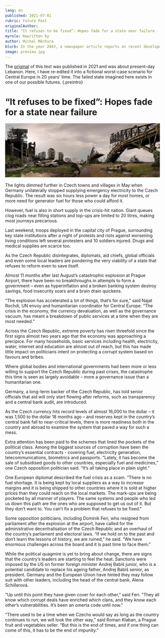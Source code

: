 ```yaml
---
lang: en
published: 2021-07-01
rubric: Future Past 
originalAuthor: 
title: “It refuses to be fixed”: Hopes fade for a state near failure
myrole: Rewritten by
author: Michal Měchura
blurb: In the year 2043, a newspaper article reports on recent developments in the Czech Republic, a troubled Central European country on the brink of collapse.
image: preview.jpg
---
```


The [original](https://www.theguardian.com/world/2021/jun/28/this-is-the-end-of-times-lebanon-struggles-to-find-political-path-through-its-crisis) of this text was published in 2021 and was about present-day Lebanon. Here, I have re-edited it into a fictional worst-case scenario for Central Europe in 20 years’ time. The failed state imagined here exists in one of our possible futures. {.preintro}

# “It refuses to be fixed”: Hopes fade for a state near failure

![In the year 2043, a newspaper article reports on recent developments in the Czech Republic, a troubled Central European country on the brink of collapse.](preview.jpg)

The lights dimmed further in Czech towns and villages in May when Germany unilaterally stopped supplying emergency electricity to the Czech Republic. The result was six hours less power a day for most homes, or more need for generator fuel for those who could afford it.

However, fuel is also in short supply in the crisis-hit nation. Giant queues clog roads near filling stations and top-ups are limited to 20 litres, making most journeys precarious.
    
Last weekend, troops deployed in the capital city of Prague, surrounding key state institutions after a night of protests and riots against worsening living conditions left several protesters and 10 soldiers injured. Drugs and medical supplies are scarce too.

As the Czech Republic disintegrates, diplomats, aid chiefs, global officials and even some local leaders are pondering the very viability of a state that refuses to reform even to save itself.

Almost 11 months after last August’s catastrophic explosion at Prague Airport, there have been no breakthroughs in attempts to form a government – even as hyperinflation and a broken banking system destroy savings, food insecurity soars and a brain drain quickens.

“The explosion has accelerated a lot of things, that’s for sure,” said Najat Rochdi, UN envoy and humanitarian coordinator for Central Europe. “The crisis in the economy, the currency devaluation, as well as the governance vacuum, has meant a breakdown of public services at a time when they are most needed.”

Across the Czech Republic, extreme poverty has risen threefold since the first signs almost two years ago that the economy was approaching a precipice. For many households, basic services including health, electricity, water, internet and education are almost out of reach, but this has made little impact on politicians intent on protecting a corrupt system based on favours and bribes.

Where global bodies and international governments had been more or less willing to support the Czech Republic during past crises, the catastrophe this time is seen as largely avoidable – more a governance issue than a humanitarian one.

Germany, a long-term backer of the Czech Republic, has told senior officials that aid will only start flowing after reforms, such as transparency and a central bank audit, are introduced.

As the Czech currency hits record levels of almost 16,000 to the dollar – it was 1,500 to the dollar 18 months ago – and reserves kept in the country’s central bank fall to near-critical levels, there is more readiness both in the country and abroad to examine the system that paved a way for such a mess.

Extra attention has been paid to the schemes that lined the pockets of the political class. Among the biggest sources of corruption have been the country’s essential contracts - covering fuel, electricity generation, telecommunications, biometrics and passports. “Lately, it has become the sale of subsidised goods to other countries, especially fuel and medicines,” one Czech opposition politician said. “It’s all taking place in plain sight.”

One European diplomat described the fuel crisis as a scam. “There is no fuel shortage. It is being kept by local suppliers as a way to increase margins and it is being shipped to other countries where it is sold at higher prices than they could reach on the local markets. The mark-ups are being pocketed by all manner of players. The same systems and people who led us down this path are the ones who are supposed to get us out of it. But they don’t want to. You can’t fix a problem that refuses to be fixed.”

Some opposition politicians, including Dominik Feri, who resigned from parliament after the explosion at the airport, have called for the administrative decentralisation of the Czech Republic and an overhaul of the country’s parliament and electoral laws. “If we hold on to the past and don’t learn the lessons of history, we are ruined,” he said. “We have enormous challenges across the board and it is past time to face them.”

While the political quagmire is yet to bring about change, there are signs that the country’s leaders are starting to feel the heat. Sanctions were imposed by the US on former foreign minister Andrej Babiš junior, who is a potential candidate to replace his ageing father, Andrej Babiš senior, as president. Germany and the European Union have hinted they may follow suit with other leaders, including the head of the central bank, Alena Schillerová.

“Up until this point they have given cover for each other,” said Feri. “They all know which corrupt deals have enriched which clans, and they know each other’s vulnerabilities. It’s been an omerta code until now.”

“There used to be a time when we Czechs would say as long as the country continues to run, we will look the other way,” said Roman Klaban, a Prague fruit and vegetables seller. “But this is the end of times, and if one thing can come of this, it has to be the end of impunity.”
